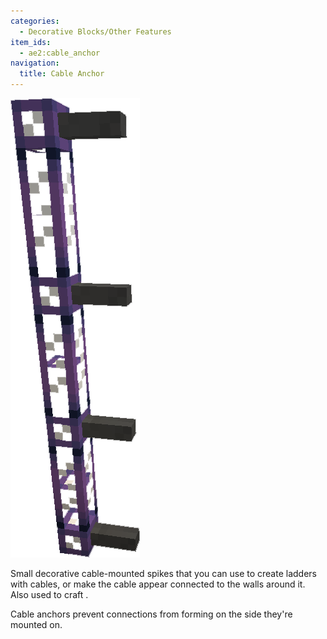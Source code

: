 ```yaml
---
categories:
  - Decorative Blocks/Other Features
item_ids:
  - ae2:cable_anchor
navigation:
  title: Cable Anchor
---
```


![A picture of cable anchors on glass cable.](../../assets/large/cable_anchor.png)

Small decorative cable-mounted spikes that you can use to create ladders with cables, or make the cable appear
connected to the walls around it. Also used to craft <ItemLink id="facade"/>.

Cable anchors prevent connections from forming on the side they're mounted on.

<RecipeFor id="cable_anchor" />
